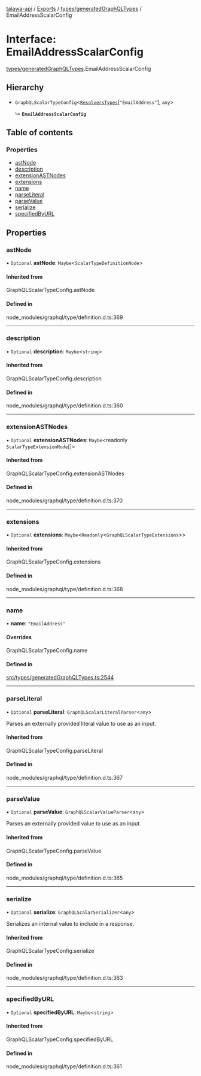 [talawa-api](../README.md) / [Exports](../modules.md) / [types/generatedGraphQLTypes](../modules/types_generatedGraphQLTypes.md) / EmailAddressScalarConfig

# Interface: EmailAddressScalarConfig

[types/generatedGraphQLTypes](../modules/types_generatedGraphQLTypes.md).EmailAddressScalarConfig

## Hierarchy

- `GraphQLScalarTypeConfig`\<[`ResolversTypes`](../modules/types_generatedGraphQLTypes.md#resolverstypes)[``"EmailAddress"``], `any`\>

  ↳ **`EmailAddressScalarConfig`**

## Table of contents

### Properties

- [astNode](types_generatedGraphQLTypes.EmailAddressScalarConfig.md#astnode)
- [description](types_generatedGraphQLTypes.EmailAddressScalarConfig.md#description)
- [extensionASTNodes](types_generatedGraphQLTypes.EmailAddressScalarConfig.md#extensionastnodes)
- [extensions](types_generatedGraphQLTypes.EmailAddressScalarConfig.md#extensions)
- [name](types_generatedGraphQLTypes.EmailAddressScalarConfig.md#name)
- [parseLiteral](types_generatedGraphQLTypes.EmailAddressScalarConfig.md#parseliteral)
- [parseValue](types_generatedGraphQLTypes.EmailAddressScalarConfig.md#parsevalue)
- [serialize](types_generatedGraphQLTypes.EmailAddressScalarConfig.md#serialize)
- [specifiedByURL](types_generatedGraphQLTypes.EmailAddressScalarConfig.md#specifiedbyurl)

## Properties

### astNode

• `Optional` **astNode**: `Maybe`\<`ScalarTypeDefinitionNode`\>

#### Inherited from

GraphQLScalarTypeConfig.astNode

#### Defined in

node_modules/graphql/type/definition.d.ts:369

___

### description

• `Optional` **description**: `Maybe`\<`string`\>

#### Inherited from

GraphQLScalarTypeConfig.description

#### Defined in

node_modules/graphql/type/definition.d.ts:360

___

### extensionASTNodes

• `Optional` **extensionASTNodes**: `Maybe`\<readonly `ScalarTypeExtensionNode`[]\>

#### Inherited from

GraphQLScalarTypeConfig.extensionASTNodes

#### Defined in

node_modules/graphql/type/definition.d.ts:370

___

### extensions

• `Optional` **extensions**: `Maybe`\<`Readonly`\<`GraphQLScalarTypeExtensions`\>\>

#### Inherited from

GraphQLScalarTypeConfig.extensions

#### Defined in

node_modules/graphql/type/definition.d.ts:368

___

### name

• **name**: ``"EmailAddress"``

#### Overrides

GraphQLScalarTypeConfig.name

#### Defined in

[src/types/generatedGraphQLTypes.ts:2544](https://github.com/PalisadoesFoundation/talawa-api/blob/0763f35/src/types/generatedGraphQLTypes.ts#L2544)

___

### parseLiteral

• `Optional` **parseLiteral**: `GraphQLScalarLiteralParser`\<`any`\>

Parses an externally provided literal value to use as an input.

#### Inherited from

GraphQLScalarTypeConfig.parseLiteral

#### Defined in

node_modules/graphql/type/definition.d.ts:367

___

### parseValue

• `Optional` **parseValue**: `GraphQLScalarValueParser`\<`any`\>

Parses an externally provided value to use as an input.

#### Inherited from

GraphQLScalarTypeConfig.parseValue

#### Defined in

node_modules/graphql/type/definition.d.ts:365

___

### serialize

• `Optional` **serialize**: `GraphQLScalarSerializer`\<`any`\>

Serializes an internal value to include in a response.

#### Inherited from

GraphQLScalarTypeConfig.serialize

#### Defined in

node_modules/graphql/type/definition.d.ts:363

___

### specifiedByURL

• `Optional` **specifiedByURL**: `Maybe`\<`string`\>

#### Inherited from

GraphQLScalarTypeConfig.specifiedByURL

#### Defined in

node_modules/graphql/type/definition.d.ts:361
